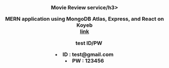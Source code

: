 <div align="center">

  <h3 align="center">Movie Review service/h3>
  <p align="center">
    MERN application using MongoDB Atlas, Express, and React on Koyeb
    <br />
    <a href="https://koyeb.com">link</a>
    <br />
  </p>
  <ul>test ID/PW</ul>
  <li>ID : test@gmail.com</li>
  <li>PW : 123456</li>
</div>
